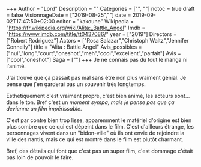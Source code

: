 +++
Author = "Lord"
Description = ""
Categories = ["", ""]
notoc = true
draft = false
VisionnageDate = ["2019-08-25",""]
date = 2019-09-02T17:47:50+02:00
editor = "kakoune"
Wikipedia = "https://fr.wikipedia.org/wiki/Alita:_Battle_Angel"
Imdb = "https://www.imdb.com/title/tt0437086/"
year = ["2019"]
Directors = ["Robert Rodriguez"]
Actors = ["Rosa Salazar","Christoph Waltz","Jennifer Connelly"]
title = "Alita : Battle Angel"
Avis_possibles = ["nul","long","court","oneshot","meh","cool","excellent","parfait"]
Avis = ["cool","oneshot"] 
Saga = [""]
+++
Je ne connais pas du tout le manga ni l'animé.

J'ai trouvé que ça passait pas mal sans être non plus vraiment génial.
Je pense que j'en garderai pas un souvenir très longtemps.

Esthétiquement c'est vraiment propre, c'est bien animé, les acteurs sont… dans le ton.
Bref c'est un *moment sympa, mais je pense pas que ça devienne un film impérissable*.

C'est par contre bien trop lisse, apparemment le matériel d'origine est bien plus sombre que ce qui est dépeint dans le film.
C'est d'ailleurs étrange, les personnages vivent dans un "bidon-ville" où ils ont envie de rejoindre la ville des nantis, mais ce qui est montré dans le film est plutôt charmant.

Bref, des détails qui font que c'est pas un super film, c'est dommage c'était pas loin de pouvoir le faire.
